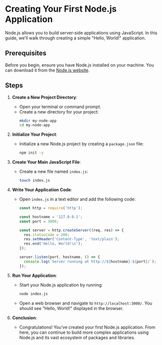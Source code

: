 # Creating Your First Node.js Application

Node.js allows you to build server-side applications using JavaScript. In this guide, we'll walk through creating a simple "Hello, World!" application.

## Prerequisites

Before you begin, ensure you have Node.js installed on your machine. You can download it from the [Node.js website](https://nodejs.org/).

## Steps

1. **Create a New Project Directory**:
   - Open your terminal or command prompt.
   - Create a new directory for your project:
     ```sh
     mkdir my-node-app
     cd my-node-app
     ```

2. **Initialize Your Project**:
   - Initialize a new Node.js project by creating a `package.json` file:
     ```sh
     npm init -y
     ```

3. **Create Your Main JavaScript File**:
   - Create a new file named `index.js`:
     ```sh
     touch index.js
     ```

4. **Write Your Application Code**:
   - Open `index.js` in a text editor and add the following code:
     ```javascript
     const http = require('http');

     const hostname = '127.0.0.1';
     const port = 3000;

     const server = http.createServer((req, res) => {
       res.statusCode = 200;
       res.setHeader('Content-Type', 'text/plain');
       res.end('Hello, World!\n');
     });

     server.listen(port, hostname, () => {
       console.log(`Server running at http://${hostname}:${port}/`);
     });
     ```

5. **Run Your Application**:
   - Start your Node.js application by running:
     ```sh
     node index.js
     ```
   - Open a web browser and navigate to `http://localhost:3000/`. You should see "Hello, World!" displayed in the browser.

6. **Conclusion**:
   - Congratulations! You've created your first Node.js application. From here, you can continue to build more complex applications using Node.js and its vast ecosystem of packages and libraries.

